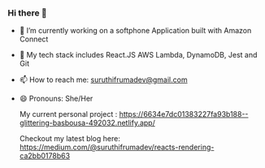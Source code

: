 ### Hi there 👋


- 🔭 I’m currently working on a softphone Application built with Amazon Connect
- 🌱 My tech stack includes React.JS  AWS Lambda, DynamoDB, Jest and Git
- 📫 How to reach me: suruthifrumadev@gmail.com
                      
- 😄 Pronouns: She/Her

   My current personal project : https://6634e7dc01383227fa93b188--glittering-basbousa-492032.netlify.app/

   Checkout my latest blog here: https://medium.com/@suruthifrumadev/reacts-rendering-ca2bb0178b63


